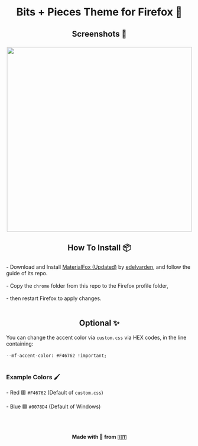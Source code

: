 <h1 align="center">Bits + Pieces Theme for Firefox 🦊</h1>

###

<h2 align="center">Screenshots 📸</h2>

###

<div align="center">
  <img width="500" src="https://imgur.com/0unl0i6.png"  />
</div>

###

<h2 align="center">How To Install 📦</h2>

###

<p align="left">- Download and Install <a href="https://github.com/edelvarden/material-fox-updated">MaterialFox (Updated)</a> by <a href="https://github.com/edelvarden">edelvarden</a>, and follow the guide of its repo.<br><br>- Copy the <code>chrome</code> folder from this repo to the Firefox profile folder,<br><br>- then restart Firefox to apply changes. <br><br></p>
  
<h2 align="center">Optional ✨</h2>
<p>You can change the accent color via <code>custom.css</code> via HEX codes, in the line containing: <br><br><code>--mf-accent-color: #F46762 !important;</code> <br><br> </p>

<h3 align="left">Example Colors 🖌️</h2>
<p>-  Red 🟥 <code>#F46762</code> (Default of <code>custom.css</code>)</p>
<p>-  Blue 🟦 <code>#0078D4</code> (Default of Windows)</p>


###
<br>
<h4 align="center">Made with 💛 from 🇮🇹</h3>

###
